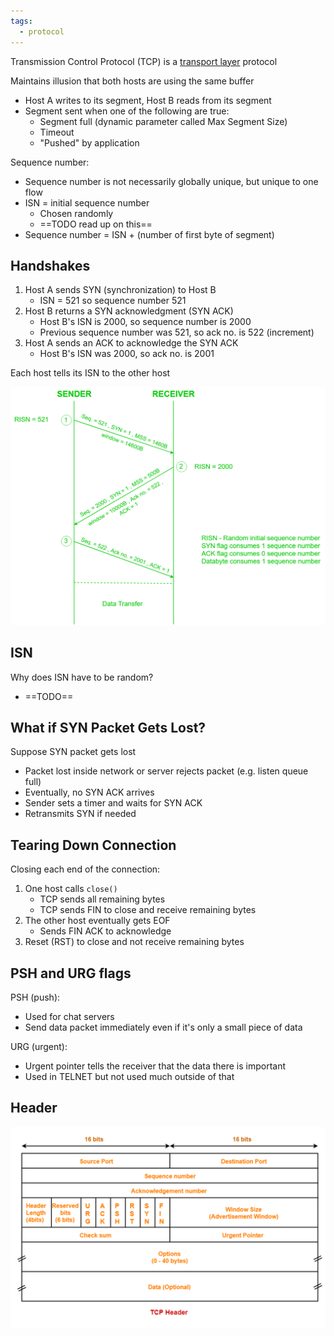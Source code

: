 ```yaml
---
tags:
  - protocol
---
```

Transmission Control Protocol (TCP) is a [transport layer](OSI%20layers/Transport%20layer.md) protocol

Maintains illusion that both hosts are using the same buffer
- Host A writes to its segment, Host B reads from its segment
- Segment sent when one of the following are true:
	- Segment full (dynamic parameter called Max Segment Size)
	- Timeout
	- "Pushed" by application

Sequence number:
- Sequence number is not necessarily globally unique, but unique to one flow
- ISN = initial sequence number
	- Chosen randomly
	- ==TODO read up on this==
- Sequence number = ISN + (number of first byte of segment)

## Handshakes

1. Host A sends SYN (synchronization) to Host B
	- ISN = 521 so sequence number 521
2. Host B returns a SYN acknowledgment (SYN ACK)
	- Host B's ISN is 2000, so sequence number is 2000
	- Previous sequence number was 521, so ack no. is 522 (increment)
3. Host A sends an ACK to acknowledge the SYN ACK
	- Host B's ISN was 2000, so ack no. is 2001

Each host tells its ISN to the other host

![TCP Handshake](img/tcp-handshake.png)

## ISN

Why does ISN have to be random?
- ==TODO==

## What if SYN Packet Gets Lost?

Suppose SYN packet gets lost
- Packet lost inside network or server rejects packet (e.g. listen queue full)
- Eventually, no SYN ACK arrives
- Sender sets a timer and waits for SYN ACK
- Retransmits SYN if needed

## Tearing Down Connection

Closing each end of the connection:
1. One host calls `close()`
	- TCP sends all remaining bytes
	- TCP sends FIN to close and receive remaining bytes
2. The other host eventually gets EOF
	- Sends FIN ACK to acknowledge
3. Reset (RST) to close and not receive remaining bytes

## PSH and URG flags

PSH (push):
- Used for chat servers
- Send data packet immediately even if it's only a small piece of data

URG (urgent):
- Urgent pointer tells the receiver that the data there is important
- Used in TELNET but not used much outside of that

## Header

![TCP Header](img/tcp-header.png)

